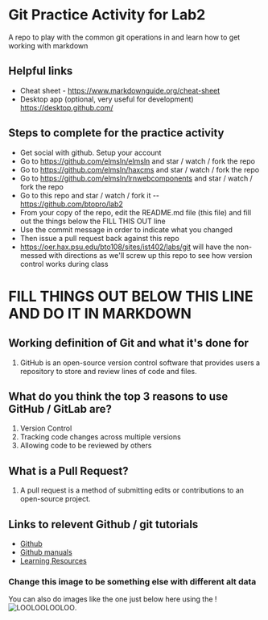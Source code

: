 # Git Practice Activity for Lab2
A repo to play with the common git operations in and learn how to get working with markdown
## Helpful links
- Cheat sheet - https://www.markdownguide.org/cheat-sheet
- Desktop app (optional, very useful for development) https://desktop.github.com/

## Steps to complete for the practice activity
- Get social with github. Setup your account
- Go to https://github.com/elmsln/elmsln and star / watch / fork the repo
- Go to https://github.com/elmsln/haxcms and star / watch / fork the repo
- Go to https://github.com/elmsln/lrnwebcomponents and star / watch / fork the repo
- Go to this repo and star / watch / fork it -- https://github.com/btopro/lab2
- From your copy of the repo, edit the README.md file (this file) and fill out the things below the FILL THIS OUT line
- Use the commit message in order to indicate what you changed
- Then issue a pull request back against this repo
- https://oer.hax.psu.edu/bto108/sites/ist402/labs/git will have the non-messed with directions as we'll screw up this repo to see how version control works during class

# FILL THINGS OUT BELOW THIS LINE AND DO IT IN MARKDOWN

## Working definition of Git and what it's done for 
1. GitHub is an open-source version control software that provides users a repository to store and review lines of code and files.

## What do you think the top 3 reasons to use GitHub / GitLab are?
1. Version Control
2. Tracking code changes across multiple versions
3. Allowing code to be reviewed by others

## What is a Pull Request?
1. A pull request is a method of submitting edits or contributions to an open-source project.

## Links to relevent Github / git tutorials
- [Github](https://github.com/)
- [Github manuals](https://try.github.io/) 
- [Learning Resources](https://help.github.com/en/articles/git-and-github-learning-resources)


### Change this image to be something else with different alt data
You can also do images like the one just below here using the !
![LOOLOOLOOLOO](https://giphy.com/gifs/spongebob-my-post-netflix-and-chill-UvOcKPHrkKSLm).
